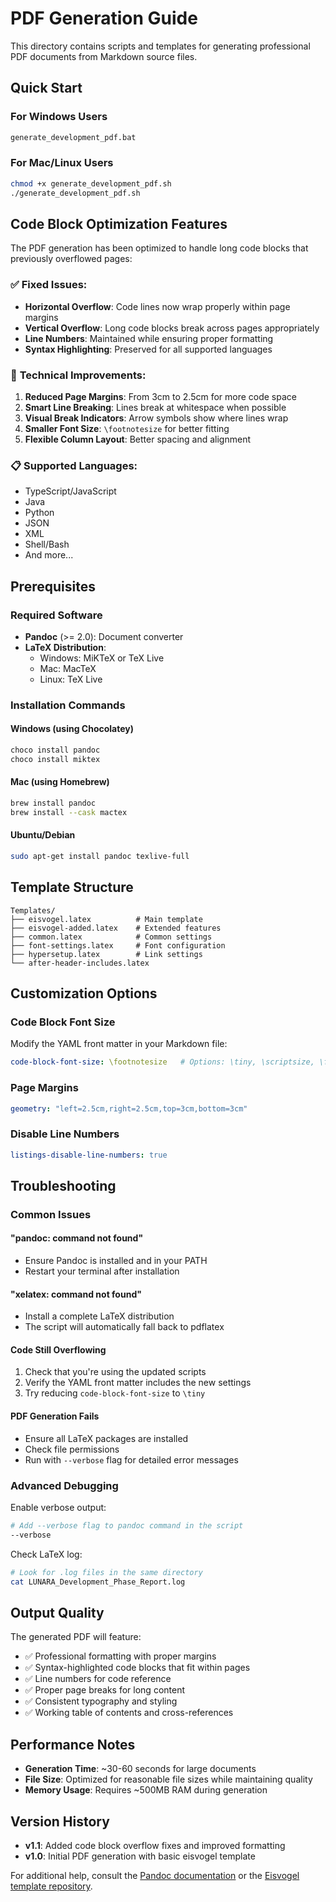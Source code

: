  # PDF Generation Guide

This directory contains scripts and templates for generating professional PDF documents from Markdown source files.

## Quick Start

### For Windows Users
```bash
generate_development_pdf.bat
```

### For Mac/Linux Users
```bash
chmod +x generate_development_pdf.sh
./generate_development_pdf.sh
```

## Code Block Optimization Features

The PDF generation has been optimized to handle long code blocks that previously overflowed pages:

### ✅ **Fixed Issues:**
- **Horizontal Overflow**: Code lines now wrap properly within page margins
- **Vertical Overflow**: Long code blocks break across pages appropriately
- **Line Numbers**: Maintained while ensuring proper formatting
- **Syntax Highlighting**: Preserved for all supported languages

### 🔧 **Technical Improvements:**
1. **Reduced Page Margins**: From 3cm to 2.5cm for more code space
2. **Smart Line Breaking**: Lines break at whitespace when possible
3. **Visual Break Indicators**: Arrow symbols show where lines wrap
4. **Smaller Font Size**: `\footnotesize` for better fitting
5. **Flexible Column Layout**: Better spacing and alignment

### 📋 **Supported Languages:**
- TypeScript/JavaScript
- Java
- Python
- JSON
- XML
- Shell/Bash
- And more...

## Prerequisites

### Required Software
- **Pandoc** (>= 2.0): Document converter
- **LaTeX Distribution**: 
  - Windows: MiKTeX or TeX Live
  - Mac: MacTeX
  - Linux: TeX Live

### Installation Commands

#### Windows (using Chocolatey)
```powershell
choco install pandoc
choco install miktex
```

#### Mac (using Homebrew)
```bash
brew install pandoc
brew install --cask mactex
```

#### Ubuntu/Debian
```bash
sudo apt-get install pandoc texlive-full
```

## Template Structure

```
Templates/
├── eisvogel.latex          # Main template
├── eisvogel-added.latex    # Extended features
├── common.latex            # Common settings
├── font-settings.latex     # Font configuration
├── hypersetup.latex        # Link settings
└── after-header-includes.latex
```

## Customization Options

### Code Block Font Size
Modify the YAML front matter in your Markdown file:
```yaml
code-block-font-size: \footnotesize   # Options: \tiny, \scriptsize, \footnotesize, \small
```

### Page Margins
```yaml
geometry: "left=2.5cm,right=2.5cm,top=3cm,bottom=3cm"
```

### Disable Line Numbers
```yaml
listings-disable-line-numbers: true
```

## Troubleshooting

### Common Issues

#### "pandoc: command not found"
- Ensure Pandoc is installed and in your PATH
- Restart your terminal after installation

#### "xelatex: command not found"
- Install a complete LaTeX distribution
- The script will automatically fall back to pdflatex

#### Code Still Overflowing
1. Check that you're using the updated scripts
2. Verify the YAML front matter includes the new settings
3. Try reducing `code-block-font-size` to `\tiny`

#### PDF Generation Fails
- Ensure all LaTeX packages are installed
- Check file permissions
- Run with `--verbose` flag for detailed error messages

### Advanced Debugging

Enable verbose output:
```bash
# Add --verbose flag to pandoc command in the script
--verbose
```

Check LaTeX log:
```bash
# Look for .log files in the same directory
cat LUNARA_Development_Phase_Report.log
```

## Output Quality

The generated PDF will feature:
- ✅ Professional formatting with proper margins
- ✅ Syntax-highlighted code blocks that fit within pages
- ✅ Line numbers for code reference
- ✅ Proper page breaks for long content
- ✅ Consistent typography and styling
- ✅ Working table of contents and cross-references

## Performance Notes

- **Generation Time**: ~30-60 seconds for large documents
- **File Size**: Optimized for reasonable file sizes while maintaining quality
- **Memory Usage**: Requires ~500MB RAM during generation

## Version History

- **v1.1**: Added code block overflow fixes and improved formatting
- **v1.0**: Initial PDF generation with basic eisvogel template

For additional help, consult the [Pandoc documentation](https://pandoc.org/MANUAL.html) or the [Eisvogel template repository](https://github.com/Wandmalfarbe/pandoc-latex-template). 